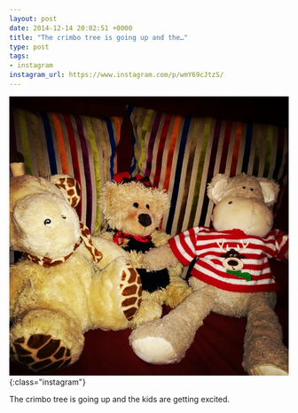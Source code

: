 ```yaml
---
layout: post
date: 2014-12-14 20:02:51 +0000
title: "The crimbo tree is going up and the…"
type: post
tags:
- instagram
instagram_url: https://www.instagram.com/p/wmY69cJtzS/
---
```


![Instagram - wmY69cJtzS](/assets/wmY69cJtzS.jpg){:class="instagram"}

The crimbo tree is going up and the kids are getting excited.
